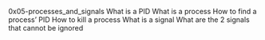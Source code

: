 0x05-processes_and_signals
What is a PID
What is a process
How to find a process’ PID
How to kill a process
What is a signal
What are the 2 signals that cannot be ignored
